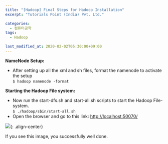 ```yaml
---
title: "[Hadoop] Final Steps for Hadoop Installation"
excerpt: "Tutorials Point (India) Pvt. Ltd."

categories:
  - 컴퓨터공학
tags:
  - Hadoop

last_modified_at: 2020-02-02T05:30:00+09:00
---
```


**NameNode Setup:**
  - After setting up all the xml and sh files, format the namenode to activate the setup  
  `$ hadoop namenode -format`  

**Starting the Hadoop File system:**  
  - Now run the start-dfs.sh and start-all.sh scripts to start the Hadoop File-system.  
  `$ ./hadoop/sbin/start-all.sh`  
  - Open the browser and go to this link: <http://localhost:50070/>  


![](https://eliotjang.github.io/assets/images/hadoop/virtualbox/localhost.png){: .align-center}  

If you see this image, you successfully well done.  
